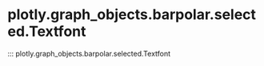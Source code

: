# plotly.graph_objects.barpolar.selected.Textfont

::: plotly.graph_objects.barpolar.selected.Textfont
